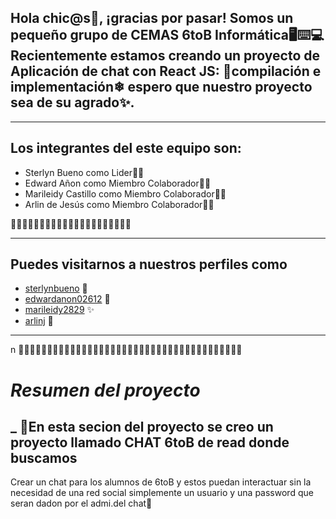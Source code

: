 
## Hola chic@s👋, ¡gracias por pasar! Somos un pequeño grupo de CEMAS 6toB Informática🖥️⌨️💻Recientemente estamos creando un proyecto de Aplicación de chat con React JS: 📱compilación e implementación❄ espero que nuestro proyecto sea de su agrado✨.


____________________


## Los integrantes del este equipo son: 
* Sterlyn Bueno         como Lider👧🏻
* Edward Añon           como Miembro Colaborador👨‍🦰
* Marileidy Castillo    como Miembro Colaborador👩‍🦰
* Arlin de Jesús        como Miembro Colaborador👩‍🦰



👑👑👑👑👑👑👑👑👑👑👑👑👑👑👑👑👑👑👑👑👑
______________________________

## Puedes visitarnos a nuestros perfiles como
* [sterlynbueno](https://github.com/sterlynbueno) 🦋
* [edwardanon02612](https://github.com/edwardanon02612) 🌵
* [marileidy2829](https://github.com/marileidy2829) ✨
* [arlinj](https://github.com/arlinj) 🍒

___________________________
 n    👨🏻‍💻👩🏻‍💻👨🏻‍💻👩🏻‍💻👨🏻‍💻👩🏻‍💻👨🏻‍💻👩🏻‍💻👨🏻‍💻👨🏻‍💻👩🏻‍💻👨🏻‍💻👩🏻‍💻

# *_______Resumen del proyecto_______*

## _ 🌈En esta secion del proyecto se creo un proyecto llamado CHAT 6toB de read donde buscamos 
Crear un chat para los alumnos de 6toB y estos puedan interactuar sin la necesidad
de una red social simplemente un usuario y una password que seran dadon por el admi.del chat🌈
